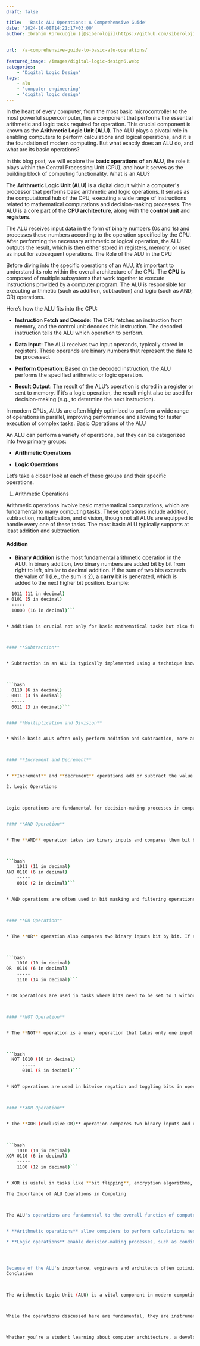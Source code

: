 ```yaml
---
draft: false

title:  'Basic ALU Operations: A Comprehensive Guide'
date: '2024-10-08T14:21:17+03:00'
author: İbrahim Korucuoğlu ([@siberoloji](https://github.com/siberoloji))
 
 
url:  /a-comprehensive-guide-to-basic-alu-operations/
 
featured_image: /images/digital-logic-design6.webp
categories:
    - 'Digital Logic Design'
tags:
    - alu
    - 'computer engineering'
    - 'digital logic design'
---
```



In the heart of every computer, from the most basic microcontroller to the most powerful supercomputer, lies a component that performs the essential arithmetic and logic tasks required for operation. This crucial component is known as the **Arithmetic Logic Unit (ALU)**. The ALU plays a pivotal role in enabling computers to perform calculations and logical operations, and it is the foundation of modern computing. But what exactly does an ALU do, and what are its basic operations?



In this blog post, we will explore the **basic operations of an ALU**, the role it plays within the Central Processing Unit (CPU), and how it serves as the building block of computing functionality.
What is an ALU?



The **Arithmetic Logic Unit (ALU)** is a digital circuit within a computer's processor that performs basic arithmetic and logic operations. It serves as the computational hub of the CPU, executing a wide range of instructions related to mathematical computations and decision-making processes. The ALU is a core part of the **CPU architecture**, along with the **control unit** and **registers**.



The ALU receives input data in the form of binary numbers (0s and 1s) and processes these numbers according to the operation specified by the CPU. After performing the necessary arithmetic or logical operation, the ALU outputs the result, which is then either stored in registers, memory, or used as input for subsequent operations.
The Role of the ALU in the CPU



Before diving into the specific operations of an ALU, it’s important to understand its role within the overall architecture of the CPU. The **CPU** is composed of multiple subsystems that work together to execute instructions provided by a computer program. The ALU is responsible for executing arithmetic (such as addition, subtraction) and logic (such as AND, OR) operations.



Here’s how the ALU fits into the CPU:


* **Instruction Fetch and Decode**: The CPU fetches an instruction from memory, and the control unit decodes this instruction. The decoded instruction tells the ALU which operation to perform.

* **Data Input**: The ALU receives two input operands, typically stored in registers. These operands are binary numbers that represent the data to be processed.

* **Perform Operation**: Based on the decoded instruction, the ALU performs the specified arithmetic or logic operation.

* **Result Output**: The result of the ALU’s operation is stored in a register or sent to memory. If it’s a logic operation, the result might also be used for decision-making (e.g., to determine the next instruction).




In modern CPUs, ALUs are often highly optimized to perform a wide range of operations in parallel, improving performance and allowing for faster execution of complex tasks.
Basic Operations of the ALU



An ALU can perform a variety of operations, but they can be categorized into two primary groups:


* **Arithmetic Operations**

* **Logic Operations**




Let’s take a closer look at each of these groups and their specific operations.
1. Arithmetic Operations



Arithmetic operations involve basic mathematical computations, which are fundamental to many computing tasks. These operations include addition, subtraction, multiplication, and division, though not all ALUs are equipped to handle every one of these tasks. The most basic ALU typically supports at least addition and subtraction.


#### **Addition**


* **Binary Addition** is the most fundamental arithmetic operation in the ALU. In binary addition, two binary numbers are added bit by bit from right to left, similar to decimal addition. If the sum of two bits exceeds the value of 1 (i.e., the sum is 2), a **carry** bit is generated, which is added to the next higher bit position. Example:



```bash
  1011 (11 in decimal) 
+ 0101 (5 in decimal)
  -----
  10000 (16 in decimal)```


* Addition is crucial not only for basic mathematical tasks but also for more complex operations like incrementing memory addresses, handling loops, or manipulating data.



#### **Subtraction**


* Subtraction in an ALU is typically implemented using a technique known as **two’s complement arithmetic**. Instead of creating a separate subtraction unit, the ALU can use an adder circuit to perform subtraction by adding the two’s complement of a number to the minuend. Two’s complement is a way of representing negative numbers in binary form. To subtract, the ALU takes the two’s complement of the subtrahend and adds it to the minuend, effectively performing subtraction through addition. Example:



```bash
  0110 (6 in decimal)
- 0011 (3 in decimal)
  -----
  0011 (3 in decimal)```


#### **Multiplication and Division**


* While basic ALUs often only perform addition and subtraction, more advanced ALUs can handle **multiplication** and **division** operations. Multiplication in binary is similar to decimal multiplication, except that the operations are performed with 0s and 1s, making it simpler at the base level. Division, on the other hand, is more complex and usually requires a series of subtraction operations. Some ALUs use **shift and add** methods for multiplication, while others implement more advanced algorithms, such as **Booth’s algorithm**, for better performance.



#### **Increment and Decrement**


* **Increment** and **decrement** operations add or subtract the value of 1 to or from a number, respectively. These operations are commonly used in looping and counting mechanisms within programs.

2. Logic Operations



Logic operations are fundamental for decision-making processes in computers. They are used in various control flows, conditional statements, and bit manipulations. These operations include AND, OR, NOT, XOR, and more. Let’s look at these basic logic operations:


#### **AND Operation**


* The **AND** operation takes two binary inputs and compares them bit by bit. If both bits in the corresponding position are 1, the result is 1. Otherwise, the result is 0. Example:



```bash
    1011 (11 in decimal)
AND 0110 (6 in decimal)
    -----
    0010 (2 in decimal)```


* AND operations are often used in bit masking and filtering operations, where specific bits of a number are either selected or cleared.



#### **OR Operation**


* The **OR** operation also compares two binary inputs bit by bit. If at least one of the corresponding bits is 1, the result is 1. Otherwise, the result is 0. Example:



```bash
    1010 (10 in decimal)
OR  0110 (6 in decimal)
    -----
    1110 (14 in decimal)```


* OR operations are used in tasks where bits need to be set to 1 without affecting other bits, such as enabling specific features in a system’s configuration.



#### **NOT Operation**


* The **NOT** operation is a unary operation that takes only one input and inverts each bit. If the input is 1, the output is 0, and vice versa. Example:



```bash
  NOT 1010 (10 in decimal)
      -----
      0101 (5 in decimal)```


* NOT operations are used in bitwise negation and toggling bits in operations such as clearing or setting flags.



#### **XOR Operation**


* The **XOR (exclusive OR)** operation compares two binary inputs and returns 1 if the bits are different and 0 if they are the same. Example:



```bash
    1010 (10 in decimal)
XOR 0110 (6 in decimal)
    -----
    1100 (12 in decimal)```


* XOR is useful in tasks like **bit flipping**, encryption algorithms, and generating parity bits for error detection.

The Importance of ALU Operations in Computing



The ALU's operations are fundamental to the overall function of computers. The tasks that computers perform—whether executing a program, solving a complex calculation, or controlling hardware devices—are underpinned by the basic arithmetic and logic functions handled by the ALU.


* **Arithmetic operations** allow computers to perform calculations necessary for anything from scientific simulations to financial software.

* **Logic operations** enable decision-making processes, such as conditional branching, comparisons, and bit manipulation.




Because of the ALU's importance, engineers and architects often optimize these operations to maximize performance. In modern processors, ALUs are highly optimized and often capable of handling multiple operations simultaneously, a process known as **parallelism**.
Conclusion



The Arithmetic Logic Unit (ALU) is a vital component in modern computing, responsible for executing arithmetic and logic operations that form the backbone of computer processing. By understanding the basic operations of an ALU—addition, subtraction, AND, OR, NOT, and XOR—you gain insight into how computers process data, perform calculations, and make decisions.



While the operations discussed here are fundamental, they are instrumental in enabling complex applications and technologies, from video games to artificial intelligence. As computers evolve, the efficiency and capability of the ALU will continue to play a key role in shaping the future of computing.



Whether you’re a student learning about computer architecture, a developer optimizing code, or a tech enthusiast, understanding the basic operations of the ALU offers a glimpse into the core processes driving modern technology.
